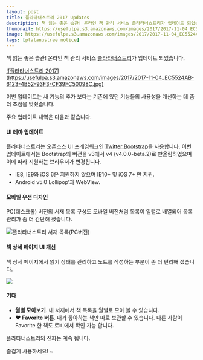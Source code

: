 ```yaml
---
layout: post
title: 플라타너스트리 2017 Updates
description: 책 읽는 좋은 습관! 온라인 책 관리 서비스 플라타너스트리가 업데이트 되었습니다.
thumbnail: https://usefulpa.s3.amazonaws.com/images/2017/2017-11-04_EC5524AB-6123-4B52-93F3-CF39FC50098C.jpg
image: https://usefulpa.s3.amazonaws.com/images/2017/2017-11-04_EC5524AB-6123-4B52-93F3-CF39FC50098C.jpg
tags: [platanustree notice]
---
```


책 읽는 좋은 습관! 온라인 책 관리 서비스 [플라타너스트리](https://platanustree.com)가 업데이트 되었습니다. 

<a href="https://platanustree.com/" target="_blank">
![플라타너스트리 2017](https://usefulpa.s3.amazonaws.com/images/2017/2017-11-04_EC5524AB-6123-4B52-93F3-CF39FC50098C.jpg)
</a>

이번 업데이트는 새 기능의 추가 보다는 기존에 있던 기능들의 사용성을 개선하는 데 좀 더 초점을 맞췄습니다.

주요 업데이트 내역은 다음과 같습니다.

#### UI 테마 업데이트

플라타너스트리는 오픈소스 UI 프레임워크인 [Twitter Bootstrap](https://getbootstrap.com/)을 사용합니다. 이번 업데이트에서는 Bootstrap의 버전을 v3에서 v4 (v4.0.0-beta.2)로 판올림하였으며 이에 따라 지원하는 브라우저가 변경됩니다.

- IE8, IE9와 iOS 6은 지원하지 않으며 IE10+ 및 iOS 7+ 만 지원.
- Android v5.0 Lollipop’과 WebView.  

#### 모바일 우선 디자인

PC(데스크톱) 버전의 서재 목록 구성도 모바일 버전처럼 목록이 일렬로 배열되어 목록 관리가 좀 더 간단해 졌습니다.

![플라타너스트리 서재 목록(PC버전)](https://usefulpa.s3.amazonaws.com/images/2017/2017-11-04_5B23BBAE-B613-4A34-89CA-8B032A96CFCD.jpg)

#### 책 상세 페이지 UI 개선

책 상세 페이지에서 읽기 상태를 관리하고 노트를 작성하는 부분이 좀 더 편리해 졌습니다.

![](https://usefulpa.s3.amazonaws.com/images/2017/2017-11-04_C0D33C82-3EDE-4BFA-A0AA-756ADCFB05CF.jpg)

#### 기타

- **월별 모아보기**.  내 서재에서 책 목록을 월별로 모아 볼 수 있습니다.
- **❤️ Favorite 버튼**. 내가 좋아하는 책만 따로 보관할 수 있습니다. 다른 사람이 Favorite 한 책도 로비에서 확인 가능 합니다.

플라타너스트리의 진화는 계속 됩니다.

즐겁게 사용하세요! ~ 

<br>
